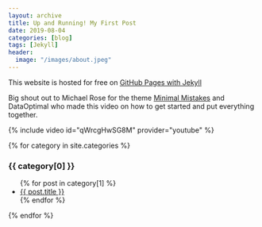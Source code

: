 ```yaml
---
layout: archive
title: Up and Running! My First Post
date: 2019-08-04
categories: [blog]
tags: [Jekyll]
header:
  image: "/images/about.jpeg"
---
```

This website is hosted for free on [GitHub Pages with Jekyll](https://help.github.com/en/articles/about-github-pages-and-jekyll)

Big shout out to Michael Rose for the theme [Minimal Mistakes](https://mmistakes.github.io/minimal-mistakes/) and DataOptimal who made this video on how to get started and put everything together.

{% include video id="qWrcgHwSG8M" provider="youtube" %}

{% for category in site.categories %}
  <h3>{{ category[0] }}</h3>
  <ul>
    {% for post in category[1] %}
      <li><a href="{{ post.url }}">{{ post.title }}</a></li>
    {% endfor %}
  </ul>
{% endfor %}